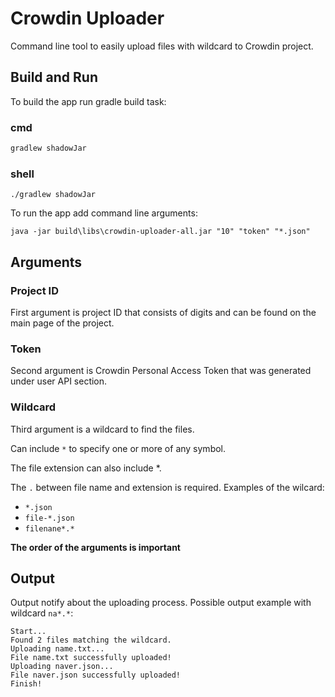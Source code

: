 # Crowdin Uploader

Command line tool to easily upload files with wildcard to Crowdin project.

## Build and Run

To build the app run gradle build task:
### cmd
```cmd
gradlew shadowJar
```

### shell
```shell
./gradlew shadowJar
```

To run the app add command line arguments:

```shell
java -jar build\libs\crowdin-uploader-all.jar "10" "token" "*.json"
```

## Arguments
### Project ID
First argument is project ID that consists of digits and can be found on the main page of the project.

### Token 
Second argument is Crowdin Personal Access Token that was generated under user API section.

### Wildcard
Third argument is a wildcard to find the files.

Can include `*` to specify one or more of any symbol.

The file extension can also include *.

The `.` between file name and extension is required.
Examples of the wilcard:
- `*.json`
- `file-*.json`
- `filenane*.*`

**The order of the arguments is important**

## Output
Output notify about the uploading process.
Possible output example with wildcard `na*.*`:
```shell
Start...
Found 2 files matching the wildcard.
Uploading name.txt...
File name.txt successfully uploaded!
Uploading naver.json...
File naver.json successfully uploaded!
Finish!
```

